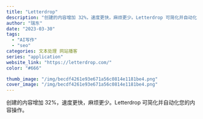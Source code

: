 ```yaml
---
title: "Letterdrop"
description: "创建的内容增加 32%，速度更快，麻烦更少。Letterdrop 可简化并自动化您的内容操作。"
author: "瑞东"
date: "2023-03-30"
tags:
  - "AI写作"
  - "seo"
categories: 文本处理 网站播客
series: "application"
website_link: "https://letterdrop.com/"
color: "#666"

thumb_image: "/img/becdf4261e93e671a56c0814e1181be4.png"
cover_image: "/img/becdf4261e93e671a56c0814e1181be4.png"
---
```


创建的内容增加 32%，速度更快，麻烦更少。Letterdrop 可简化并自动化您的内容操作。